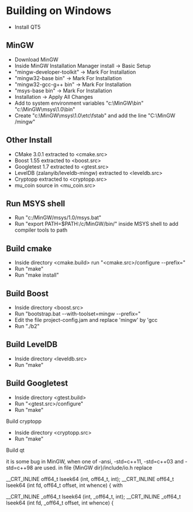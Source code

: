 # Building on Windows
* Install QT5

## MinGW
* Download MinGW
* Inside MinGW Installation Manager install -> Basic Setup
* "mingw-developer-toolkit" -> Mark For Installation
* "mingw32-base bin" -> Mark For Installation
* "mingw32-gcc-g++ bin" -> Mark For Installation
* "msys-base bin" -> Mark For Installation
* Installation -> Apply All Changes
* Add to system environment variables "c:\MinGW\bin" "c:\MinGW\msys\1.0\bin"
* Create "c:\MinGW\msys\1.0\etc\fstab" and add the line "C:\MinGW /mingw"

## Other Install
* CMake 3.0.1 extracted to <cmake.src>
* Boost 1.55 extracted to <boost.src>
* Googletest 1.7 extracted to <gtest.src>
* LevelDB (zalanyib/leveldb-mingw) extracted to <leveldb.src>
* Cryptopp extracted to <cryptopp.src>
* mu_coin source in <mu_coin.src>

## Run MSYS shell
* Run "c:/MinGW/msys/1.0/msys.bat"
* Run "export PATH=$PATH:/c/MinGW/bin/" inside MSYS shell to add compiler tools to path

## Build cmake
* Inside directory <cmake.build> run "<cmake.src>/configure --prefix=<cmake>"
* Run "make"
* Run "make install"

## Build Boost
* Inside directory <boost.src>
* Run "bootstrap.bat --with-toolset=mingw --prefix=<boost>"
* Edit the file project-config.jam and replace 'mingw' by 'gcc
* Run "./b2"

## Build LevelDB
* Inside directory <leveldb.src>
* Run "make"

## Build Googletest
* Inside directory <gtest.build>
* Run "<gtest.src>/configure"
* Run "make"

Build cryptopp
* Inside directory <cryptopp.src>
* Run "make"

Build qt

it is some bug in MinGW, when one of -ansi, -std=c++11, -std=c++03 and -std=c++98 are used. in file {MinGW dir}/include/io.h replace

__CRT_INLINE off64_t lseek64 (int, off64_t, int);
__CRT_INLINE off64_t lseek64 (int fd, off64_t offset, int whence) {
with

__CRT_INLINE _off64_t lseek64 (int, _off64_t, int);
__CRT_INLINE _off64_t lseek64 (int fd, _off64_t offset, int whence) {

